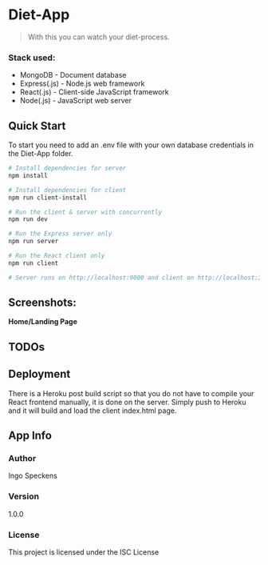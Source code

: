 # Diet-App

> With this you can watch your diet-process.

### **Stack used:**  
* MongoDB - Document database
* Express(.js) - Node.js web framework
* React(.js) - Client-side JavaScript framework
* Node(.js) - JavaScript web server 

## Quick Start

To start you need to add an .env file with your own database credentials in the Diet-App folder.

```bash
# Install dependencies for server
npm install

# Install dependencies for client
npm run client-install

# Run the client & server with concurrently
npm run dev

# Run the Express server only
npm run server

# Run the React client only
npm run client

# Server runs on http://localhost:9000 and client on http://localhost:3000
```

## **Screenshots:**

**Home/Landing Page**

## TODOs

## Deployment

There is a Heroku post build script so that you do not have to compile your React frontend manually, it is done on the server. Simply push to Heroku and it will build and load the client index.html page.

## App Info

### Author

Ingo Speckens

### Version

1.0.0

### License

This project is licensed under the ISC License
